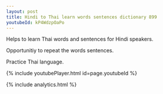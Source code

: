 ```yaml
---
layout: post
title: Hindi to Thai learn words sentences dictionary 899 
youtubeId: kP4WdzpOaPo
---
```

 
 
Helps to learn Thai words and sentences for Hindi speakers.

Opportunitiy to repeat the words sentences. 

Practice Thai language. 
 
{% include youtubePlayer.html id=page.youtubeId %}
 
 
{% include analytics.html %}